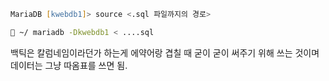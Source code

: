 ```zsh
MariaDB [kwebdb1]> source <.sql 파일까지의 경로>
```

```zsh
 ~/ mariadb -Dkwebdb1 < ....sql
```

백틱은 칼럼네임이라던가 하는게 에약어랑 겹칠 때 굳이 굳이 써주기 위해 쓰는 것이며
데이터는 그냥 따옴표를 쓰면 됨.